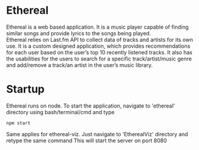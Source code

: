 # Ethereal
Ethereal is a web based application. It is a music player capable of finding similar songs and provide lyrics to the songs being played.  
Ethereal relies on Last.fm API to collect data of tracks and artists for its own use. It is a custom designed application, which provides recommendations for each user based on the user’s top 10 recently listened tracks. It also has the usabilities for the users to search for a specific track/artist/music genre and add/remove a track/an artist in the user’s music library.

# Startup
Ethereal runs on node. To start the application, navigate to 'ethereal' directory using bash/terminal/cmd and type  
```
npm start
```
Same applies for ethereal-viz. Just navigate to 'EtherealViz' directory and retype the same command
This will start the server on port 8080
